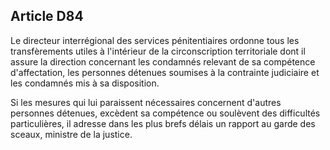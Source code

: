 Article D84
----
Le directeur interrégional des services pénitentiaires ordonne tous les
transfèrements utiles à l'intérieur de la circonscription territoriale dont il
assure la direction concernant les condamnés relevant de sa compétence
d'affectation, les personnes détenues soumises à la contrainte judiciaire et les
condamnés mis à sa disposition.

Si les mesures qui lui paraissent nécessaires concernent d'autres personnes
détenues, excèdent sa compétence ou soulèvent des difficultés particulières, il
adresse dans les plus brefs délais un rapport au garde des sceaux, ministre de
la justice.
